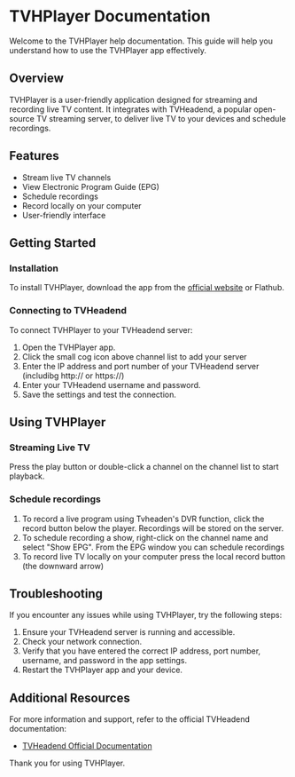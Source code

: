 # TVHPlayer Documentation

Welcome to the TVHPlayer help documentation. This guide will help you understand how to use the TVHPlayer app effectively.

## Overview

TVHPlayer is a user-friendly application designed for streaming and recording live TV content. It integrates with TVHeadend, a popular open-source TV streaming server, to deliver live TV to your devices and schedule recordings. 

## Features

- Stream live TV channels
- View Electronic Program Guide (EPG)
- Schedule recordings
- Record locally on your computer
- User-friendly interface


## Getting Started

### Installation

To install TVHPlayer, download the app from the [official website](https://github.com/mfat/tvhplayer) or Flathub.

### Connecting to TVHeadend

To connect TVHPlayer to your TVHeadend server:

1. Open the TVHPlayer app.
2. Click the small cog icon above channel list to add your server
3. Enter the IP address and port number of your TVHeadend server (includibg http:// or https://)
4. Enter your TVHeadend username and password.
5. Save the settings and test the connection.

## Using TVHPlayer

### Streaming Live TV

Press the play button or double-click a channel on the channel list to start playback.

### Schedule recordings

1. To record a live program using Tvheaden's DVR function, click the record button below the player. Recordings will be stored on the server.
2. To schedule recording a show, right-click on the channel name and select "Show EPG". From the EPG window you can schedule recordings
3. To record live TV locally on your computer press the local record button (the downward arrow)

## Troubleshooting

If you encounter any issues while using TVHPlayer, try the following steps:

1. Ensure your TVHeadend server is running and accessible.
2. Check your network connection.
3. Verify that you have entered the correct IP address, port number, username, and password in the app settings.
4. Restart the TVHPlayer app and your device.

## Additional Resources

For more information and support, refer to the official TVHeadend documentation:

- [TVHeadend Official Documentation](https://docs.tvheadend.org/documentation)

Thank you for using TVHPlayer.